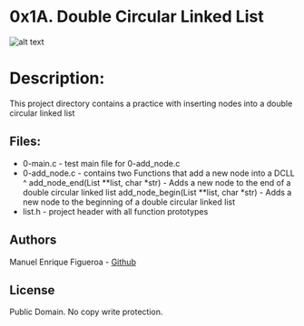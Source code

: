 # 0x1A. Double Circular Linked List
![alt text](https://external-content.duckduckgo.com/iu/?u=https%3A%2F%2Fwww.holbertonschool.com%2Fholberton-logo-simple.png&f=1&nofb=1)

# Description:
This project directory contains a practice with inserting nodes into a double circular linked list

## Files:
* 0-main.c - test main file for 0-add_node.c
* 0-add_node.c - contains two Functions that add a new node into a DCLL
^
add_node_end(List **list, char *str) - Adds a new node to the end of a double circular linked list
add_node_begin(List **list, char *str) - Adds a new node to the beginning of a double circular linked list
* list.h - project header with all function prototypes

## Authors
Manuel Enrique Figueroa - [Github](https://github.com/FicusCarica308)

## License
Public Domain. No copy write protection.
